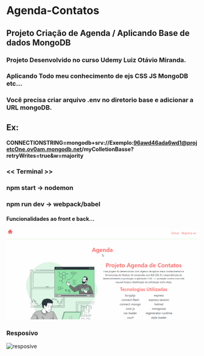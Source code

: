 # Agenda-Contatos

## Projeto Criação de Agenda / Aplicando Base de dados MongoDB

### Projeto Desenvolvido no curso Udemy Luiz Otávio Miranda.

### Aplicando Todo meu conhecimento de ejs CSS JS MongoDB etc...

### Você precisa criar arquivo .env no diretorio base e adicionar a URL mongoDB. 

## Ex: 
#### CONNECTIONSTRING=mongodb+srv://Exemplo:96awd46ada6wd1@projetcOne.ov0am.mongodb.net/myColletionBasse?retryWrites=true&w=majority

### << Terminal >>

### npm start -> nodemon
### npm run dev -> webpack/babel

#### Funcionalidades ao front e back...

![Function](https://github.com/Vavatrewq/Agenda-Contatos/blob/master/public/assets/gif/AnimaçãoFunc1.gif)

### Resposivo
![resposive](https://github.com/Vavatrewq/Agenda-Contatos/blob/master/public/assets/gif/AnimaçãoFunc2.gif)
